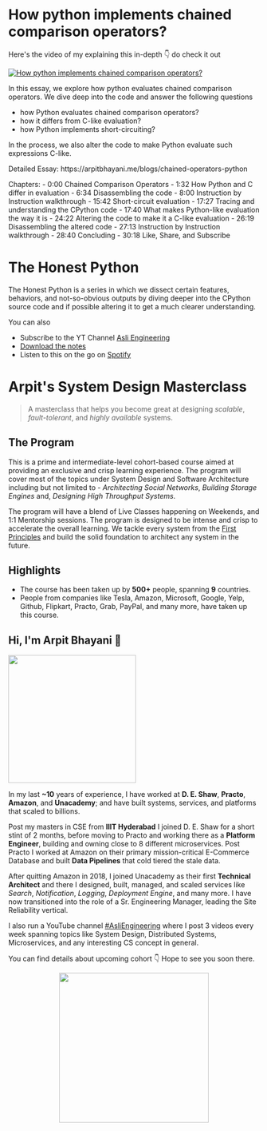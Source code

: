 How python implements chained comparison operators?
===



<p>Here's the video of my explaining this in-depth 👇‍ do check it out</p>

[![How python implements chained comparison operators?](https://i.ytimg.com/vi/zz2Lu5ht_jA/mqdefault.jpg)](https://www.youtube.com/watch?v=zz2Lu5ht_jA)

<p>In this essay, we explore how python evaluates chained comparison operators. We dive deep into the code and answer the following questions</p>
<ul>
<li>how Python evaluates chained comparison operators?</li>
<li>how it differs from C-like evaluation?</li>
<li>how Python implements short-circuiting?</li>
</ul>
<p>In the process, we also alter the code to make Python evaluate such expressions C-like.</p>
<p>Detailed Essay: https://arpitbhayani.me/blogs/chained-operators-python</p>
<p>Chapters:
 - 0:00 Chained Comparison Operators
 - 1:32 How Python and C differ in evaluation
 - 6:34 Disassembling the code
 - 8:00 Instruction by Instruction walkthrough
 - 15:42 Short-circuit evaluation
 - 17:27 Tracing and understanding the CPython code
 - 17:40 What makes Python-like evaluation the way it is
 - 24:22 Altering the code to make it a C-like evaluation
 - 26:19 Disassembling the altered code
 - 27:13 Instruction by Instruction walkthrough
 - 28:40 Concluding
 - 30:18 Like, Share, and Subscribe</p>
<h1>The Honest Python</h1>
<p>The Honest Python is a series in which we dissect certain features, behaviors, and not-so-obvious outputs by diving deeper into the CPython source code and if possible altering it to get a much clearer understanding.</p>

You can also
 - Subscribe to the YT Channel [Asli Engineering](https://youtube.com/c/ArpitBhayani)
 - [Download the notes]()
 - Listen to this on the go on [Spotify](https://open.spotify.com/show/7qMoamm2iZQrsPVm6IQLoD)

# Arpit's System Design Masterclass

> A masterclass that helps you become great at designing _scalable_, _fault-tolerant_, and _highly available_ systems.

## The Program

This is a prime and intermediate-level cohort-based course aimed at providing an exclusive and crisp learning experience. The program will cover most of the topics under System Design and Software Architecture including but not limited to - _Architecting Social Networks_, _Building Storage Engines_ and, _Designing High Throughput Systems_.

The program will have a blend of Live Classes happening on Weekends, and 1:1 Mentorship sessions. The program is designed to be intense and crisp to accelerate the overall learning. We tackle every system from the [First Principles](https://en.wikipedia.org/wiki/First_principle) and build the solid foundation to architect any system in the future.


## Highlights

 - The course has been taken up by __500+__ people, spanning __9__ countries.
 - People from companies like Tesla, Amazon, Microsoft, Google, Yelp, Github, Flipkart, Practo, Grab, PayPal, and many more, have taken up this course.


## Hi, I'm Arpit Bhayani 👋

<img width="256px" src="https://arpitbhayani.me/static/img/arpit.jpg" />

In my last **~10** years of experience, I have worked at **D. E. Shaw**, **Practo**, **Amazon**, and **Unacademy**; and have built systems, services, and platforms that scaled to billions.

Post my masters in CSE from **IIIT Hyderabad** I joined D. E. Shaw for a short stint of 2 months, before moving to Practo and working there as a **Platform Engineer**, building and owning close to 8 different microservices. Post Practo I worked at Amazon on their primary mission-critical E-Commerce Database and built **Data Pipelines** that cold tiered the stale data.

After quitting Amazon in 2018, I joined Unacademy as their first **Technical Architect** and there I designed, built, managed, and scaled services like _Search_, _Notification_, _Logging_, _Deployment Engine_, and many more. I have now transitioned into the role of a Sr. Engineering Manager, leading the Site Reliability vertical.

I also run a YouTube channel [#AsliEngineering](https://www.youtube.com/c/ArpitBhayani) where I post 3 videos every week spanning topics like System Design, Distributed Systems, Microservices, and any interesting CS concept in general.

You can find details about upcoming cohort 👇‍ Hope to see you soon there.

<center>
<a target="_blank" href="https://arpitbhayani.me/masterclass">
<img src="https://user-images.githubusercontent.com/4745789/137859181-d4499cf4-ce65-4466-8b88-a078ece0f081.PNG" width="300px" />
</a>
</center>